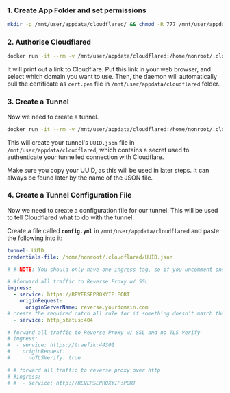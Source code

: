 ### 1. Create App Folder and set permissions

```bash
mkdir -p /mnt/user/appdata/cloudflared/ && chmod -R 777 /mnt/user/appdata/cloudflared/
```
### 2. Authorise Cloudflared

```bash
docker run -it --rm -v /mnt/user/appdata/cloudflared:/home/nonroot/.cloudflared/ cloudflare/cloudflared:latest tunnel login
```
It will print out a link to Cloudflare. Put this link in your web browser, and select which domain you want to use. Then, the daemon will automatically pull the certificate as `cert.pem` file in `/mnt/user/appdata/cloudflared` folder.

### 3. Create a Tunnel
Now we need to create a tunnel.
```bash
docker run -it --rm -v /mnt/user/appdata/cloudflared:/home/nonroot/.cloudflared/ cloudflare/cloudflared:latest tunnel create TUNNELNAME
```
This will create your tunnel's `UUID.json` file in `/mnt/user/appdata/cloudflared`, which contains a secret used to authenticate your tunnelled connection with Cloudflare.

Make sure you copy your UUID, as this will be used in later steps. It can always be found later by the name of the JSON file.

### 4. Create a Tunnel Configuration File
Now we need to create a configuration file for our tunnel. This will be used to tell Cloudflared what to do with the tunnel.

Create a file called **`config.yml`** in `/mnt/user/appdata/cloudflared` and paste the following into it:
```yaml
tunnel: UUID
credentials-file: /home/nonroot/.cloudflared/UUID.json

# # NOTE: You should only have one ingress tag, so if you uncomment one block comment the others

# #forward all traffic to Reverse Proxy w/ SSL
ingress:
  - service: https://REVERSEPROXYIP:PORT
    originRequest:
      originServerName: reverse.yourdomain.com
# create the required catch all rule for if something doesn’t match the info we entered above. We will tell it to serve a 404 page.
  - service: http_status:404

# forward all traffic to Reverse Proxy w/ SSL and no TLS Verify
# ingress:
#  - service: https://traefik:44301
#    originRequest:
#      noTLSVerify: true

# # forward all traffic to reverse proxy over http
# #ingress:
# #  - service: http://REVERSEPROXYIP:PORT
```